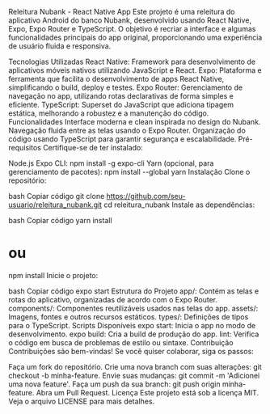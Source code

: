 Releitura Nubank - React Native App
Este projeto é uma releitura do aplicativo Android do banco Nubank, desenvolvido usando React Native, Expo, Expo Router e TypeScript. O objetivo é recriar a interface e algumas funcionalidades principais do app original, proporcionando uma experiência de usuário fluida e responsiva.

Tecnologias Utilizadas
React Native: Framework para desenvolvimento de aplicativos móveis nativos utilizando JavaScript e React.
Expo: Plataforma e ferramenta que facilita o desenvolvimento de apps React Native, simplificando o build, deploy e testes.
Expo Router: Gerenciamento de navegação no app, utilizando rotas declarativas de forma simples e eficiente.
TypeScript: Superset do JavaScript que adiciona tipagem estática, melhorando a robustez e a manutenção do código.
Funcionalidades
Interface moderna e clean inspirada no design do Nubank.
Navegação fluida entre as telas usando o Expo Router.
Organização do código usando TypeScript para garantir segurança e escalabilidade.
Pré-requisitos
Certifique-se de ter instalado:

Node.js
Expo CLI: npm install -g expo-cli
Yarn (opcional, para gerenciamento de pacotes): npm install --global yarn
Instalação
Clone o repositório:

bash
Copiar código
git clone https://github.com/seu-usuario/releitura_nubank.git
cd releitura_nubank
Instale as dependências:

bash
Copiar código
yarn install
# ou
npm install
Inicie o projeto:

bash
Copiar código
expo start
Estrutura do Projeto
app/: Contém as telas e rotas do aplicativo, organizadas de acordo com o Expo Router.
components/: Componentes reutilizáveis usados nas telas do app.
assets/: Imagens, fontes e outros recursos estáticos.
types/: Definições de tipos para o TypeScript.
Scripts Disponíveis
expo start: Inicia o app no modo de desenvolvimento.
expo build: Cria a build de produção do app.
lint: Verifica o código em busca de problemas de estilo ou sintaxe.
Contribuição
Contribuições são bem-vindas! Se você quiser colaborar, siga os passos:

Faça um fork do repositório.
Crie uma nova branch com suas alterações: git checkout -b minha-feature.
Envie suas mudanças: git commit -m 'Adicionei uma nova feature'.
Faça um push da sua branch: git push origin minha-feature.
Abra um Pull Request.
Licença
Este projeto está sob a licença MIT. Veja o arquivo LICENSE para mais detalhes.
